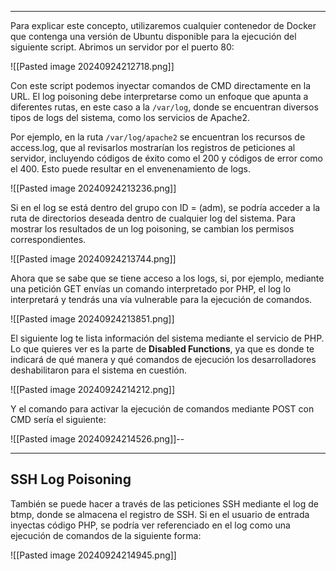 
----------

Para explicar este concepto, utilizaremos cualquier contenedor de Docker que contenga una versión de Ubuntu disponible para la ejecución del siguiente script. Abrimos un servidor por el puerto 80:

![[Pasted image 20240924212718.png]]

Con este script podemos inyectar comandos de CMD directamente en la URL. El log poisoning debe interpretarse como un enfoque que apunta a diferentes rutas, en este caso a la `/var/log`, donde se encuentran diversos tipos de logs del sistema, como los servicios de Apache2.

Por ejemplo, en la ruta `/var/log/apache2` se encuentran los recursos de access.log, que al revisarlos mostrarían los registros de peticiones al servidor, incluyendo códigos de éxito como el 200 y códigos de error como el 400. Esto puede resultar en el envenenamiento de logs.

![[Pasted image 20240924213236.png]]

Si en el log se está dentro del grupo con ID = (adm), se podría acceder a la ruta de directorios deseada dentro de cualquier log del sistema. Para mostrar los resultados de un log poisoning, se cambian los permisos correspondientes.


![[Pasted image 20240924213744.png]]

Ahora que se sabe que se tiene acceso a los logs, si, por ejemplo, mediante una petición GET envías un comando interpretado por PHP, el log lo interpretará y tendrás una vía vulnerable para la ejecución de comandos.

![[Pasted image 20240924213851.png]]

El siguiente log te lista información del sistema mediante el servicio de PHP. Lo que quieres ver es la parte de **Disabled Functions**, ya que es donde te indicará de qué manera y qué comandos de ejecución los desarrolladores deshabilitaron para el sistema en cuestión.

![[Pasted image 20240924214212.png]]

Y el comando para activar la ejecución de comandos mediante POST con CMD sería el siguiente:

![[Pasted image 20240924214526.png]]--

--------

## SSH Log Poisoning

También se puede hacer a través de las peticiones SSH mediante el log de btmp, donde se almacena el registro de SSH. Si en el usuario de entrada inyectas código PHP, se podría ver referenciado en el log como una ejecución de comandos de la siguiente forma:

![[Pasted image 20240924214945.png]]

